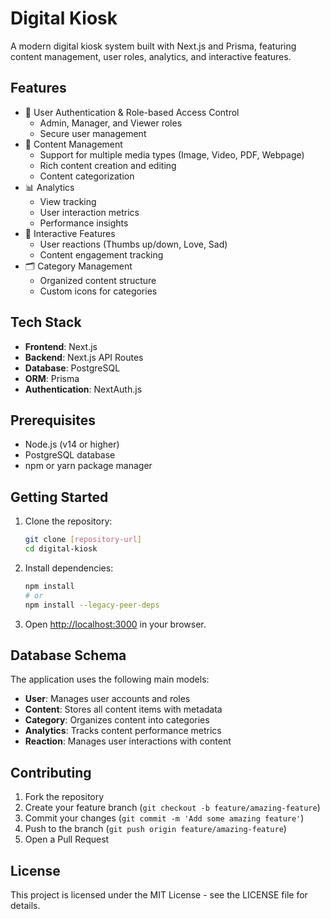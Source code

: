 # Digital Kiosk

A modern digital kiosk system built with Next.js and Prisma, featuring content management, user roles, analytics, and interactive features.

## Features

- 🔐 User Authentication & Role-based Access Control
  - Admin, Manager, and Viewer roles
  - Secure user management
- 📱 Content Management
  - Support for multiple media types (Image, Video, PDF, Webpage)
  - Rich content creation and editing
  - Content categorization
- 📊 Analytics
  - View tracking
  - User interaction metrics
  - Performance insights
- 💬 Interactive Features
  - User reactions (Thumbs up/down, Love, Sad)
  - Content engagement tracking
- 🗂️ Category Management
  - Organized content structure
  - Custom icons for categories

## Tech Stack

- **Frontend**: Next.js
- **Backend**: Next.js API Routes
- **Database**: PostgreSQL
- **ORM**: Prisma
- **Authentication**: NextAuth.js

## Prerequisites

- Node.js (v14 or higher)
- PostgreSQL database
- npm or yarn package manager



## Getting Started

1. Clone the repository:
   ```bash
   git clone [repository-url]
   cd digital-kiosk
   ```

2. Install dependencies:
   ```bash
   npm install
   # or
   npm install --legacy-peer-deps


5. Open [http://localhost:3000](http://localhost:3000) in your browser.

## Database Schema

The application uses the following main models:

- **User**: Manages user accounts and roles
- **Content**: Stores all content items with metadata
- **Category**: Organizes content into categories
- **Analytics**: Tracks content performance metrics
- **Reaction**: Manages user interactions with content

## Contributing

1. Fork the repository
2. Create your feature branch (`git checkout -b feature/amazing-feature`)
3. Commit your changes (`git commit -m 'Add some amazing feature'`)
4. Push to the branch (`git push origin feature/amazing-feature`)
5. Open a Pull Request

## License

This project is licensed under the MIT License - see the LICENSE file for details.
